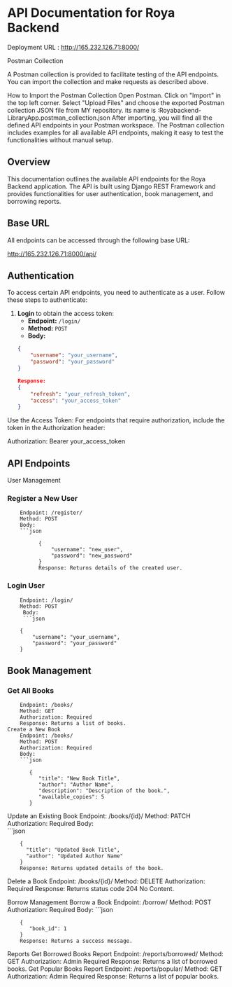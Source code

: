 # API Documentation for Roya Backend


Deployment URL :
http://165.232.126.71:8000/



Postman Collection

A Postman collection is provided to facilitate testing of the API endpoints. You can import the collection and make requests as described above.

How to Import the Postman Collection
Open Postman.
Click on "Import" in the top left corner.
Select "Upload Files" and choose the exported Postman collection JSON file from MY repository.
its name is :Royabackend-LibraryApp.postman_collection.json
After importing, you will find all the defined API endpoints in your Postman workspace.
The Postman collection includes examples for all available API endpoints, making it easy to test the functionalities without manual setup.


## Overview

This documentation outlines the available API endpoints for the Roya Backend application. The API is built using Django REST Framework and provides functionalities for user authentication, book management, and borrowing reports.

## Base URL

All endpoints can be accessed through the following base URL:

http://165.232.126.71:8000/api/


## Authentication

To access certain API endpoints, you need to authenticate as a user. Follow these steps to authenticate:

1. **Login** to obtain the access token:
   - **Endpoint:** `/login/`
   - **Method:** `POST`
   - **Body:**
   ```json
   {
       "username": "your_username",
       "password": "your_password"
   }

   Response:
   {
       "refresh": "your_refresh_token",
       "access": "your_access_token"
   }

Use the Access Token: For endpoints that require authorization, include the token in the Authorization header:

Authorization: Bearer your_access_token


## API Endpoints

User Management
   ### Register a New User
        Endpoint: /register/
        Method: POST
        Body:
        ```json
              
              {
                  "username": "new_user",
                  "password": "new_password"
              }
              Response: Returns details of the created user.
  
  
  ### Login User
        Endpoint: /login/
        Method: POST
         Body:
         ```json
         
        {
            "username": "your_username",
            "password": "your_password"
        }

## Book Management
   ### Get All Books
        Endpoint: /books/
        Method: GET
        Authorization: Required
        Response: Returns a list of books.
    Create a New Book
        Endpoint: /books/
        Method: POST
        Authorization: Required
        Body:
        ```json
        
           {
              "title": "New Book Title",
              "author": "Author Name",
              "description": "Description of the book.",
              "available_copies": 5
           }

   Update an Existing Book
        Endpoint: /books/{id}/
        Method: PATCH
        Authorization: Required
        Body:     
        ```json
        
        {
          "title": "Updated Book Title",
          "author": "Updated Author Name"
        }
        Response: Returns updated details of the book.


   Delete a Book
        Endpoint: /books/{id}/
        Method: DELETE
        Authorization: Required
        Response: Returns status code 204 No Content.     


   Borrow Management
        Borrow a Book
        Endpoint: /borrow/
        Method: POST
        Authorization: Required
        Body:
        ```json
        
        {
           "book_id": 1
        }
        Response: Returns a success message.



   Reports
        Get Borrowed Books Report
        Endpoint: /reports/borrowed/
        Method: GET
        Authorization: Admin Required
        Response: Returns a list of borrowed books.
        Get Popular Books Report
        Endpoint: /reports/popular/
        Method: GET
        Authorization: Admin Required
        Response: Returns a list of popular books.     





              


